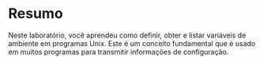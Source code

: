 # Resumo

Neste laboratório, você aprendeu como definir, obter e listar variáveis de ambiente em programas Unix. Este é um conceito fundamental que é usado em muitos programas para transmitir informações de configuração.
